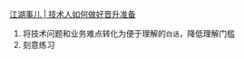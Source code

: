 [江湖事儿 | 技术人如何做好晋升准备](https://www.jianshu.com/p/b8fea7048c54)

1. 将技术问题和业务难点转化为便于理解的`白话`，降低理解门槛
2. 刻意练习
